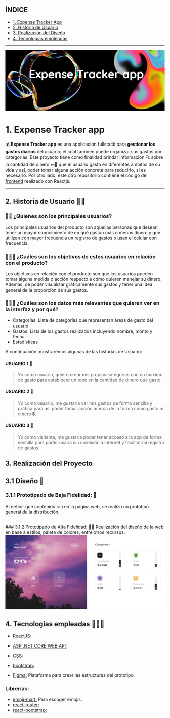 ## ÍNDICE
* [1. Expense Tracker App](#1-Expense-Tracker-App )
* [2. Historia de Usuario](#2-historia-de-usuario)
* [3. Realización del Diseño](#3-realizacion-del-proyecto)
* [4. Tecnologías empleadas](#4-tecnologias-empleadas)

***

<div align="center">
<img src="https://github.com/fifete/expenses-tracker-react/blob/main/public/expense_tracker_banner.png" width="600" >
</div>

# 1. Expense Tracker app

💰 **Expense Tracker app** es una applicación fullstack para **gestionar los gastos diarios** del usuario, el cual tambien puede organizar sus gastos por categorias. Este proyecto tiene como finalidad brindar información 🔍 sobre la cantidad de dinero 💵💸 que el usuario gasta en diferentes ambitos de su vida y así, poder tomar alguna acción concreta para reducirlo, si es necesario. Por otro lado, este otro repositorio contiene el código del [frontend](https://github.com/fifete/expenses-tracker-react) realizado con Reactjs.

***

## 2. Historia de Usuario ✍🏼

### 🕵🏼 ¿Quienes son los principales usuarios?
Los principales usuarios del producto son aquellas personas que desean tener un mayor conocimiento de en qué gastan más o menos dinero y que utilizan con mayor frecuencia un registro de gastos o usan el celular con frecuencia.

### 🕵🏼‍♀️ ¿Cuáles son los objetivos de estos usuarios en relación con el producto?
Los objetivos en relación con el producto son que los usuarios pueden tomar alguna medida o acción respecto a cómo quieren manejar su dinero. Además, de poder visualizar gráficamente sus gastos y tener una idea general de la proporción de sus gastos.

### 🕵🏽‍♂️ ¿Cuáles son los datos más relevantes que quieren ver en la interfaz y por qué?
- Categorías: Lista de categorías que representan áreas de gasto del usuario
- Gastos: Lista de los gastos realizados incluyendo nombre, monto y fecha.
- Estadísticas

A continuación, mostraremos algunas de las historias de Usuario:

#### USUARIO 1 🧔

> Yo como usuario, quiero crear mis propias categorias con un maximo de gasto para establecer un tope en la cantidad de dinero que gasto.

#### USUARIO 2 👩

> Yo como usuario, me gustaría ver mis gastos de forma sencilla y gráfica para así poder tomar acción acerca de la forma cómo gasto mi dinero 💲.

#### USUARIO 3 👧

> Yo como visitante, me gustaría poder tener acceso a la app de forma sencilla para poder usarla sin conexión a internet y facilitar mi registro de gastos.

## 3. Realización del Proyecto
## 3.1 Diseño 📱
### 3.1.1 Prototipado de Baja Fidelidad: 📝
Al definir que contenido iría en la página web, se realizo un prototipo general de la distribución.
<div align="center">
<img src="" width="800">
</div>
### 3.1.2 Prototipado de Alta Fidelidad: 💁🏼
Realización del diseño de la web en base a estilos, paleta de colores, entre otros recursos.
<div align="center">
<img  src="https://github.com/fifete/expenses-tracker-react/blob/main/public/frontEnd%20(1).png"  width="600">
 </div>
 
 ## 4. Tecnologías empleadas 👩🏾‍💻
-   [ReactJS:](https://es.reactjs.org/) 

-   [ASP .NET CORE WEB API:](https://dotnet.microsoft.com/en-us/apps/aspnet) 

-   [CSS:](https://developer.mozilla.org/es/docs/Web/CSS)

-   [bootstrap:](https://getbootstrap.com/)

-   [Figma:](https://www.figma.com) Plataforma para crear las estructuras del prototipo.

### Librerías:
- [emoji-mart:](https://www.npmjs.com/package/emoji-mart)  Para escoger emojis.
- [react-router:](https://reactrouter.com/)
- [react-bootstrap:](https://react-bootstrap.github.io/)
